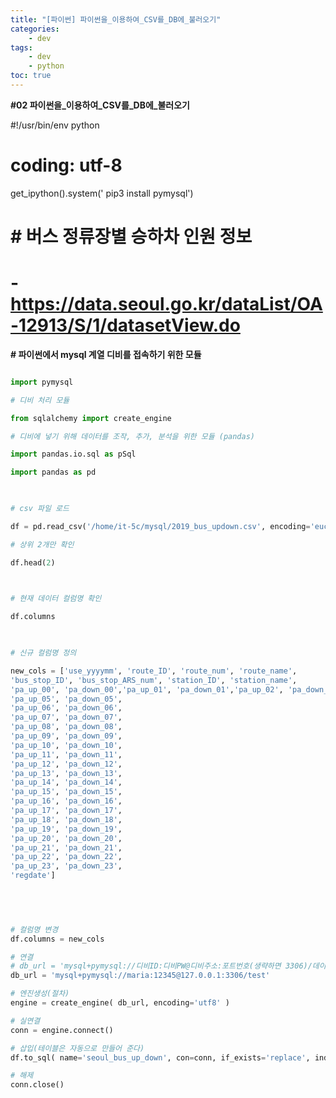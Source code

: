 ```yaml
---
title: "[파이썬] 파이썬을_이용하여_CSV를_DB에_불러오기"
categories:
    - dev
tags:
    - dev
    - python 
toc: true
---
```

**#02 파이썬을_이용하여_CSV를_DB에_불러오기**

  

#!/usr/bin/env python

# coding: utf-8

  

get_ipython().system(' pip3 install pymysql')

  

# # 버스 정류장별 승하차 인원 정보

#

# - https://data.seoul.go.kr/dataList/OA-12913/S/1/datasetView.do

  

**# 파이썬에서 mysql 계열 디비를 접속하기 위한 모듈**

```Python

import pymysql

# 디비 처리 모듈

from sqlalchemy import create_engine

# 디비에 넣기 위해 데이터를 조작, 추가, 분석을 위한 모듈 (pandas)

import pandas.io.sql as pSql

import pandas as pd

  

# csv 파일 로드

df = pd.read_csv('/home/it-5c/mysql/2019_bus_updown.csv', encoding='euc-kr')

# 상위 2개만 확인

df.head(2)

  

# 현재 데이터 컬럼명 확인

df.columns

  

# 신규 컬럼명 정의

new_cols = ['use_yyyymm', 'route_ID', 'route_num', 'route_name',
'bus_stop_ID', 'bus_stop_ARS_num', 'station_ID', 'station_name',
'pa_up_00', 'pa_down_00','pa_up_01', 'pa_down_01','pa_up_02', 'pa_down_02','pa_up_03', 'pa_down_03','pa_up_04', 'pa_down_04',
'pa_up_05', 'pa_down_05',
'pa_up_06', 'pa_down_06',
'pa_up_07', 'pa_down_07',
'pa_up_08', 'pa_down_08',
'pa_up_09', 'pa_down_09',
'pa_up_10', 'pa_down_10',
'pa_up_11', 'pa_down_11',
'pa_up_12', 'pa_down_12',
'pa_up_13', 'pa_down_13',
'pa_up_14', 'pa_down_14',
'pa_up_15', 'pa_down_15',
'pa_up_16', 'pa_down_16',
'pa_up_17', 'pa_down_17',
'pa_up_18', 'pa_down_18',
'pa_up_19', 'pa_down_19',
'pa_up_20', 'pa_down_20',
'pa_up_21', 'pa_down_21',
'pa_up_22', 'pa_down_22',
'pa_up_23', 'pa_down_23',
'regdate']

  

  

# 컬럼명 변경
df.columns = new_cols

# 연결
# db_url = 'mysql+pymysql://디비ID:디비PW@디비주소:포트번호(생략하면 3306)/데이터베이스명'
db_url = 'mysql+pymysql://maria:12345@127.0.0.1:3306/test'

# 엔진생성(절차)
engine = create_engine( db_url, encoding='utf8' )

# 실연결
conn = engine.connect()

# 삽입(테이블은 자동으로 만들어 준다)
df.to_sql( name='seoul_bus_up_down', con=conn, if_exists='replace', index=True )

# 해제
conn.close()

```
<!--stackedit_data:
eyJoaXN0b3J5IjpbLTExMTc3MTE3MThdfQ==
-->